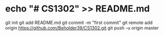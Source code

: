 # echo "# CS1302" >> README.md
git init
git add README.md
git commit -m "first commit"
git remote add origin https://github.com/Beholder39/CS1302.git
git push -u origin master
